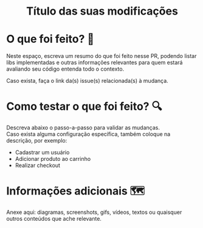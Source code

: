 <h1 align="center"> Título das suas modificações </h1>

# O que foi feito? 🤔
 Neste espaço, escreva um resumo do que foi feito nesse PR, podendo listar libs implementadas e outras informações relevantes para quem estará avaliando seu código entenda todo o contexto.
 
Caso exista, faça o link da(s) issue(s) relacionada(s) à mudança.

# Como testar o que foi feito? 🔍 
Descreva abaixo o passo-a-passo para validar as mudanças. <br>
Caso exista alguma configuração específica, também coloque na descrição, por exemplo:
- Cadastrar um usuário
- Adicionar produto ao carrinho
- Realizar checkout

# Informações adicionais 🗺️ 
Anexe aqui: diagramas, screenshots, gifs, vídeos, textos ou quaisquer outros conteúdos que ache relevante. 
